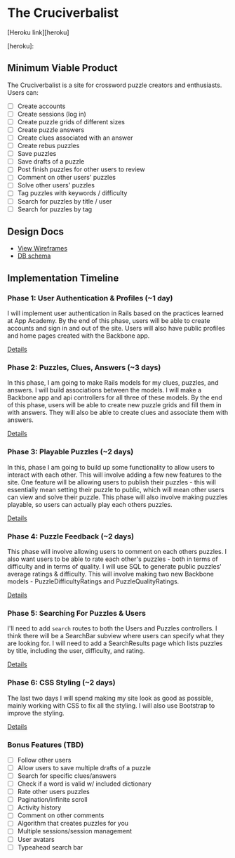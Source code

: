 # The Cruciverbalist

[Heroku link][heroku]

[heroku]:

## Minimum Viable Product
The Cruciverbalist is a site for crossword puzzle creators and enthusiasts. Users can:

<!-- This is a Markdown checklist. Use it to keep track of your progress! -->

- [ ] Create accounts
- [ ] Create sessions (log in)
- [ ] Create puzzle grids of different sizes
- [ ] Create puzzle answers
- [ ] Create clues associated with an answer
- [ ] Create rebus puzzles
- [ ] Save puzzles
- [ ] Save drafts of a puzzle
- [ ] Post finish puzzles for other users to review
- [ ] Comment on other users' puzzles
- [ ] Solve other users' puzzles
- [ ] Tag puzzles with keywords / difficulty
- [ ] Search for puzzles by title / user
- [ ] Search for puzzles by tag

## Design Docs
* [View Wireframes][views]
* [DB schema][schema]

[views]: ./docs/views.md
[schema]: ./docs/schema.md

## Implementation Timeline

### Phase 1: User Authentication & Profiles (~1 day)
I will implement user authentication in Rails based on the practices learned at
App Academy. By the end of this phase, users will be able to create accounts and sign in and out of the site. Users will also have public profiles and home pages created with the Backbone app.

[Details][phase-one]

### Phase 2: Puzzles, Clues, Answers (~3 days)
In this phase, I am going to make Rails models for my clues, puzzles, and answers. I will build associations between the models. I will make a Backbone app and api controllers for all three of these models. By the end of this phase, users will be able to create new puzzle grids and fill them in with answers. They will also be able to create clues and associate them with answers.

[Details][phase-two]

### Phase 3: Playable Puzzles (~2 days)
In this, phase I am going to build up some functionality to allow users to interact with each other. This will involve adding a few new features to the site. One feature will be allowing users to publish their puzzles - this will essentially mean setting their puzzle to public, which will mean other users can view and solve their puzzle. This phase will also involve making puzzles playable, so users can actually play each others puzzles.

[Details][phase-three]

### Phase 4: Puzzle Feedback (~2 days)
This phase will involve allowing users to comment on each others puzzles. I also want users to be able to rate each other's puzzles - both in terms of difficulty and in terms of quality. I will use SQL to generate public puzzles' average ratings & difficulty. This will involve making two new Backbone models - PuzzleDifficultyRatings and PuzzleQualityRatings.

[Details][phase-four]

### Phase 5: Searching For Puzzles & Users
I'll need to add `search` routes to both the Users and Puzzles controllers. I think there will be a SearchBar subview where users can specify what they are looking for. I will need to add a SearchResults page which lists puzzles by title, including the user, difficulty, and rating.


[Details][phase-five]

### Phase 6: CSS Styling (~2 days)
The last two days I will spend making my site look as good as possible, mainly working with CSS to fix all the styling. I will also use Bootstrap to improve the styling.

[Details][phase-six]

### Bonus Features (TBD)
- [ ] Follow other users
- [ ] Allow users to save multiple drafts of a puzzle
- [ ] Search for specific clues/answers
- [ ] Check if a word is valid w/ included dictionary
- [ ] Rate other users puzzles
- [ ] Pagination/infinite scroll
- [ ] Activity history
- [ ] Comment on other comments
- [ ] Algorithm that creates puzzles for you
- [ ] Multiple sessions/session management
- [ ] User avatars
- [ ] Typeahead search bar

[phase-one]: ./docs/phases/phase1.md
[phase-two]: ./docs/phases/phase2.md
[phase-three]: ./docs/phases/phase3.md
[phase-four]: ./docs/phases/phase4.md
[phase-five]: ./docs/phases/phase5.md
[phase-six]: ./docs/phases/phase6.md
